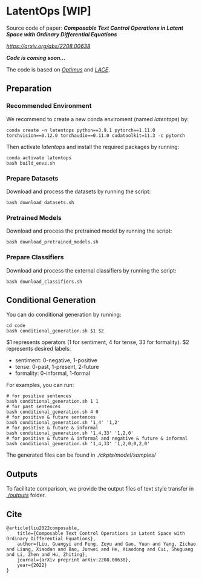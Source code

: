# LatentOps [WIP]
Source code of paper: ***Composable Text Control Operations in Latent Space with Ordinary Differential Equations***

*https://arxiv.org/abs/2208.00638*


***Code is coming soon...***

The code is based on [*Optimus*](https://github.com/ChunyuanLI/Optimus) and [*LACE*](https://github.com/NVlabs/LACE).
## Preparation
### Recommended Environment
We recommend to create a new conda enviroment (named *latentops*) by:
```shell
conda create -n latentops python==3.9.1 pytorch==1.11.0 torchvision==0.12.0 torchaudio==0.11.0 cudatoolkit=11.3 -c pytorch
```
Then activate *latentops* and install the required packages by running:
```shell
conda activate latentops
bash build_envs.sh
```

### Prepare Datasets
Download and process the datasets by running the script:
```shell
bash download_datasets.sh
```

### Pretrained Models
Download and process the pretrained model by running the script:
```shell
bash download_pretrained_models.sh
```
    
### Prepare Classifiers
Download and process the external classifiers by running the script:
 ```shell
 bash download_classifiers.sh
 ```
## Conditional Generation
You can do conditional generation by running:
```shell
cd code
bash conditional_generation.sh $1 $2
```
$1 represents operators (1 for sentiment, 4 for tense, 33 for formality).
$2 represents desired labels:
- sentiment: 0-negative, 1-positive
- tense: 0-past, 1-present, 2-future
- formality: 0-informal, 1-formal

For examples, you can run:
```shell
# for positive sentences
bash conditional_generation.sh 1 1
# for past sentences
bash conditional_generation.sh 4 0
# for positive & future sentences
bash conditional_generation.sh '1,4' '1,2'
# for positive & future & informal
bash conditional_generation.sh '1,4,33' '1,2,0'
# for positive & future & informal and negative & future & informal
bash conditional_generation.sh '1,4,33' '1,2,0;0,2,0'
```
The generated files can be found in *./ckpts/model/samples/*
## Outputs
To facilitate comparison, we provide the output files of text style transfer in [*./outputs*](/outputs) folder.



## Cite
```
@article{liu2022composable,
    title={Composable Text Control Operations in Latent Space with Ordinary Differential Equations},
    author={Liu, Guangyi and Feng, Zeyu and Gao, Yuan and Yang, Zichao and Liang, Xiaodan and Bao, Junwei and He, Xiaodong and Cui, Shuguang and Li, Zhen and Hu, Zhiting},
    journal={arXiv preprint arXiv:2208.00638},
    year={2022}
}
```

